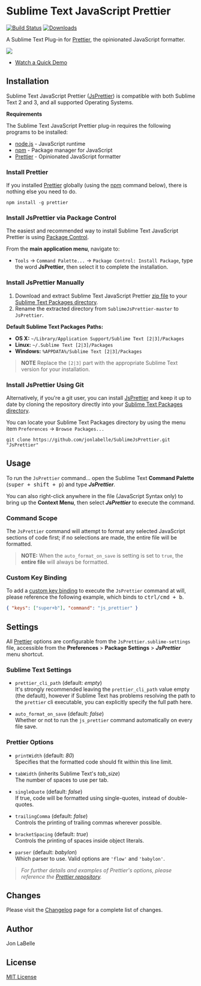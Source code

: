 # Sublime Text JavaScript Prettier

[![Build Status](https://travis-ci.org/jonlabelle/SublimeJsPrettier.svg?branch=master)](https://travis-ci.org/jonlabelle/SublimeJsPrettier) [![Downloads](https://packagecontrol.herokuapp.com/downloads/JsPrettier.svg?color=80d4cd)](https://packagecontrol.io/packages/JsPrettier)

A Sublime Text Plug-in for [Prettier], the opinionated JavaScript formatter.

[![](https://github.com/jonlabelle/SublimeJsPrettier/blob/master/screenshots/before_and_after.gif?raw=true)](https://github.com/jonlabelle/SublimeJsPrettier/blob/master/screenshots/demo.gif)

- [Watch a Quick Demo]

## Installation

Sublime Text JavaScript Prettier ([JsPrettier]) is compatible with both Sublime
Text 2 and 3, and all supported Operating Systems.

**Requirements**

The Sublime Text JavaScript Prettier plug-in requires the following programs to
be installed:

- [node.js] - JavaScript runtime
- [npm] - Package manager for JavaScript
- [Prettier] - Opinionated JavaScript formatter

### Install Prettier

If you installed [Prettier] globally (using the [npm] command below), there is
nothing else you need to do.

    npm install -g prettier

### Install JsPrettier via Package Control

The easiest and recommended way to install Sublime Text JavaScript Prettier is
using [Package Control].

From the **main application menu**, navigate to:

- `Tools` -> `Command Palette...` -> `Package Control: Install Package`, type
  the word **JsPrettier**, then select it to complete the installation.

### Install JsPrettier Manually

1. Download and extract Sublime Text JavaScript Prettier [zip file] to your
   [Sublime Text Packages directory].
2. Rename the extracted directory from `SublimeJsPrettier-master` to
   `JsPrettier`.

**Default Sublime Text Packages Paths:**
<a name="default-st-paths"></a>

* **OS X:** `~/Library/Application Support/Sublime Text [2|3]/Packages`
* **Linux:** `~/.Sublime Text [2|3]/Packages`
* **Windows:** `%APPDATA%/Sublime Text [2|3]/Packages`

> **NOTE** Replace the `[2|3]` part with the appropriate Sublime Text
> version for your installation.

### Install JsPrettier Using Git

Alternatively, if you're a git user, you can install [JsPrettier] and keep it up
to date by cloning the repository directly into your [Sublime Text Packages directory].

You can locate your Sublime Text Packages directory by using the menu item
`Preferences` -> `Browse Packages...`

    git clone https://github.com/jonlabelle/SublimeJsPrettier.git "JsPrettier"

## Usage

To run the `JsPrettier` command... open the Sublime Text **Command Palette**
(<kbd>super + shift + p</kbd>) and type ***JsPrettier***.

You can also right-click anywhere in the file (JavaScript Syntax only) to bring
up the **Context Menu**, then select ***JsPrettier*** to execute the command.

### Command Scope

The `JsPrettier` command will attempt to format any selected JavaScript sections
of code first; if no selections are made, the entire file will be formatted.

> **NOTE:** When the `auto_format_on_save` is setting is set to `true`, the
> **entire file** will always be formatted.

### Custom Key Binding

To add a [custom key binding] to execute the `JsPrettier` command at will,
please reference the following example, which binds to <kbd>ctrl/cmd + b</kbd>.

```json
{ "keys": ["super+b"], "command": "js_prettier" }
```

## Settings

All [Prettier] options are configurable from the `JsPrettier.sublime-settings`
file, accessible from the **Preferences** > **Package Settings** >
***JsPrettier*** menu shortcut.

### Sublime Text Settings

- `prettier_cli_path` (default: *empty*)  
   It's strongly recommended leaving the `prettier_cli_path` value empty (the
   default), however if Sublime Text has problems resolving the path to the
   `prettier` cli executable, you can explicitly specify the full path here.
   
- `auto_format_on_save` (default: *false*)  
   Whether or not to run the `js_prettier` command automatically on every file
   save.

### Prettier Options

- `printWidth` (default: *80*)  
   Specifies that the formatted code should fit within this line limit.

- `tabWidth` (inherits Sublime Text's *tab_size*)  
   The number of spaces to use per tab.

- `singleQuote` (default: *false*)  
   If true, code will be formatted using single-quotes, instead of double-quotes.

- `trailingComma` (default: *false*)  
   Controls the printing of trailing commas wherever possible.

- `bracketSpacing` (default: *true*)  
   Controls the printing of spaces inside object literals.

- `parser` (default: *babylon*)  
   Which parser to use. Valid options are `'flow'` and `'babylon'`.
   
> *For further details and examples of Prettier's options, please reference the
> [Prettier repository].*

## Changes

Please visit the [Changelog] page for a complete list of changes.

## Author

Jon LaBelle

## License

[MIT License]

[Watch a Quick Demo]: https://github.com/jonlabelle/SublimeJsPrettier/blob/master/screenshots/demo.gif
[Prettier]: https://github.com/jlongster/prettier
[Prettier repository]: https://github.com/jlongster/prettier
[Package Control]: https://packagecontrol.io/packages/JsPrettier
[JsPrettier]: https://github.com/jonlabelle/SublimeJsPrettier
[node.js]: https://nodejs.org
[npm]: https://www.npmjs.com
[zip file]: https://github.com/jonlabelle/SublimeJsPrettier/archive/master.zip
[Sublime Text Packages directory]: #default-st-paths "Navigate to Default Sublime Text Packages Paths"
[manual download instructions]: #manual-download
[custom key binding]: http://docs.sublimetext.info/en/latest/customization/key_bindings.html
[Changelog]: https://github.com/jonlabelle/SublimeJsPrettier/blob/master/CHANGELOG.md
[MIT License]: https://github.com/jonlabelle/SublimeJsPrettier/blob/master/LICENSE.md

